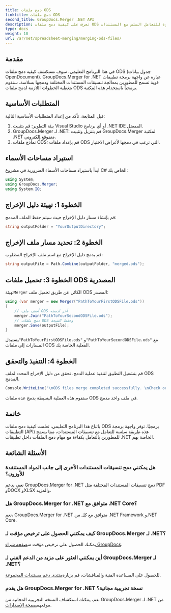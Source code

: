 ```yaml
---
title: دمج ملفات ODS
linktitle: دمج ملفات ODS
second_title: GroupDocs.Merger .NET API
description: تعرف على كيفية دمج ملفات ODS بسهولة. اتبع دليلنا خطوة بخطوة للتعامل السلس مع المستندات.
type: docs
weight: 18
url: /ar/net/spreadsheet-merging/merging-ods-files/
---
```

## مقدمة
في هذا البرنامج التعليمي، سوف نستكشف كيفية دمج ملفات ODS (جدول بيانات OpenDocument). GroupDocs.Merger for .NET عبارة عن واجهة برمجة تطبيقات قوية تسمح للمطورين بمعالجة تنسيقات المستندات المختلفة ودمجها بسلاسة. سنقوم بتغطية الخطوات اللازمة لدمج ملفات ODS برمجياً باستخدام هذه المكتبة.
## المتطلبات الأساسية
قبل المتابعة، تأكد من إعداد المتطلبات الأساسية التالية:
1. بيئة التطوير: قم بتثبيت Visual Studio أو أي برنامج .NET IDE المفضل.
2.  GroupDocs.Merger لـ .NET: قم بتنزيل وتثبيت GroupDocs.Merger لمكتبة .NET من[موقع إلكتروني](https://releases.groupdocs.com/merger/net/).
3. نماذج ملفات ODS: قم بإعداد ملفات ODS التي ترغب في دمجها لأغراض الاختبار.

## استيراد مساحات الأسماء
ابدأ باستيراد مساحات الأسماء الضرورية في مشروع C# الخاص بك:
```csharp
using System; 
using GroupDocs.Merger;
using System.IO;
```
## الخطوة 1: تهيئة دليل الإخراج
قم بإنشاء مسار دليل الإخراج حيث سيتم حفظ الملف المدمج:
```csharp
string outputFolder = "YourOutputDirectory";
```
## الخطوة 2: تحديد مسار ملف الإخراج
قم بدمج دليل الإخراج مع اسم ملف الإخراج المطلوب:
```csharp
string outputFile = Path.Combine(outputFolder, "merged.ods");
```
## الخطوة 3: تحميل ملفات ODS المصدرية
 تهيئة`Merger` الكائن عن طريق تحميل ملف ODS المصدر:
```csharp
using (var merger = new Merger("PathToYourFirstODSFile.ods"))
{
    // أضف ملف ODS آخر لدمجه
    merger.Join("PathToYourSecondODSFile.ods");
    // دمج ملفات ODS وحفظ النتيجة
    merger.Save(outputFile);
}
```
 يستبدل`"PathToYourFirstODSFile.ods"` و`"PathToYourSecondODSFile.ods"` مع المسارات إلى ملفات ODS الفعلية الخاصة بك.
## الخطوة 4: التنفيذ والتحقق
قم بتشغيل التطبيق لتنفيذ عملية الدمج. تحقق من دليل الإخراج المحدد لملف ODS المدمج.
```csharp
Console.WriteLine("\nODS files merge completed successfully. \nCheck output in {0}", outputFolder);
```
ستقوم هذه العملية البسيطة بدمج عدة ملفات ODS في ملف واحد مدمج.

## خاتمة
باتباع هذا البرنامج التعليمي، تعلمت كيفية دمج ملفات ODS برمجيًا. توفر واجهة برمجة التطبيقات (API) هذه طريقة سلسة للتعامل مع تنسيقات المستندات، مما يسمح للمطورين بالتعامل بكفاءة مع مهام دمج الملفات داخل تطبيقات .NET الخاصة بهم.

## الأسئلة الشائعة
### هل يمكنني دمج تنسيقات المستندات الأخرى إلى جانب المواد المستنفدة للأوزون؟
نعم، يدعم GroupDocs.Merger for .NET دمج تنسيقات المستندات المختلفة مثل PDF وDOCX وXLSX والمزيد.
### هل GroupDocs.Merger for .NET متوافق مع .NET Core؟
نعم، GroupDocs.Merger for .NET متوافق مع كل من .NET Framework و.NET Core.
### كيف يمكنني الحصول على ترخيص مؤقت لـ GroupDocs.Merger لـ .NET؟
 يمكنك الحصول على ترخيص مؤقت من[صفحة شراء GroupDocs](https://purchase.groupdocs.com/temporary-license/).
### أين يمكنني العثور على مزيد من الدعم الفني لـ GroupDocs.Merger لـ .NET؟
 للحصول على المساعدة الفنية والمناقشات، قم بزيارة[منتدى دعم مستندات المجموعة](https://forum.groupdocs.com/c/merger/32).
### هل يقدم GroupDocs.Merger for .NET نسخة تجريبية مجانية؟
 نعم، يمكنك استكشاف النسخة التجريبية المجانية من GroupDocs.Merger لـ .NET من موقعهم[صفحة الإصدارات](https://releases.groupdocs.com/).